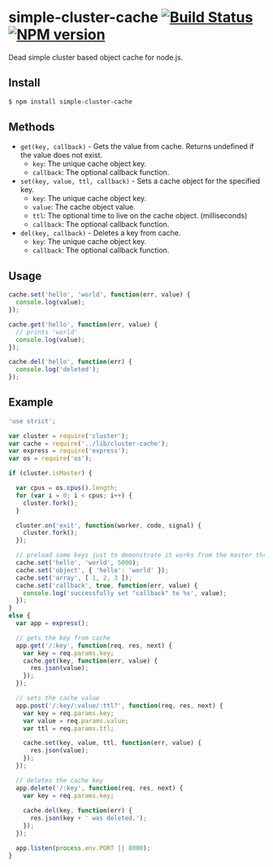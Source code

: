 # simple-cluster-cache [![Build Status](https://api.travis-ci.org/rfrench/simple-cluster-cache.svg?branch=master)](https://travis-ci.org/rfrench/simple-cluster-cache) [![NPM version](https://badge.fury.io/js/simple-cluster-cache.png)](http://badge.fury.io/js/simple-cluster-cache)
Dead simple cluster based object cache for node.js.

## Install
```bash
$ npm install simple-cluster-cache
```

## Methods
- `get(key, callback)` - Gets the value from cache. Returns undefined if the value does not exist.
    - `key`: The unique cache object key.
    - `callback`: The optional callback function.
- `set(key, value, ttl, callback)` - Sets a cache object for the specified key.
    - `key`: The unique cache object key.
    - `value`: The cache object value.
    - `ttl`: The optional time to live on the cache object. (milliseconds)
    - `callback`: The optional callback function. 
- `del(key, callback)` - Deletes a key from cache.
    - `key`: The unique cache object key.
    - `callback`: The optional callback function.

## Usage
``` js
cache.set('hello', 'world', function(err, value) {
  console.log(value);
});

cache.get('hello', function(err, value) {
  // prints 'world'
  console.log(value);
});

cache.del('hello', function(err) {
  console.log('deleted');  
});
```

## Example
``` js
'use strict';

var cluster = require('cluster');
var cache = require('../lib/cluster-cache');
var express = require('express');
var os = require('os');

if (cluster.isMaster) {

  var cpus = os.cpus().length;
  for (var i = 0; i < cpus; i++) {
    cluster.fork();
  }

  cluster.on('exit', function(worker, code, signal) {
    cluster.fork();
  });

  // preload some keys just to demonstrate it works from the master thread
  cache.set('hello', 'world', 5000);
  cache.set('object', { 'hello': 'world' });
  cache.set('array', [ 1, 2, 3 ]);
  cache.set('callback', true, function(err, value) {
    console.log('successfully set "callback" to %s', value);
  });
}
else {
  var app = express();

  // gets the key from cache
  app.get('/:key', function(req, res, next) {
    var key = req.params.key;
    cache.get(key, function(err, value) {
      res.json(value);
    });
  });

  // sets the cache value
  app.post('/:key/:value/:ttl?', function(req, res, next) {
    var key = req.params.key;
    var value = req.params.value;
    var ttl = req.params.ttl;

    cache.set(key, value, ttl, function(err, value) {
      res.json(value);
    });
  });

  // deletes the cache key
  app.delete('/:key', function(req, res, next) {
    var key = req.params.key;
    
    cache.del(key, function(err) {
      res.json(key + ' was deleted.');
    });
  });

  app.listen(process.env.PORT || 8000);
}
```
